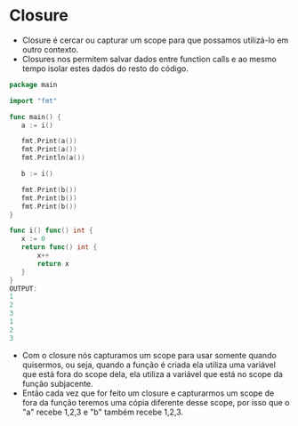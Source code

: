 # Closure

- Closure é cercar ou capturar um scope para que possamos utilizá-lo em outro contexto.
- Closures nos permitem salvar dados entre function calls e ao mesmo tempo isolar estes dados do resto do código.

 ````Go
 package main
 
 import "fmt"
 
 func main() {
 	a := i()
 
 	fmt.Print(a())
 	fmt.Print(a())
 	fmt.Println(a())
 
 	b := i()
 
 	fmt.Print(b())
 	fmt.Print(b())
 	fmt.Print(b())
 }
 
 func i() func() int {
 	x := 0
 	return func() int {
 		x++
 		return x
 	}
 }
 OUTPUT:
 1
 2
 3
 1
 2
 3
 ````

- Com o closure nós capturamos um scope para usar somente quando quisermos, ou seja, quando a função é criada ela utiliza uma variável que está fora do scope dela, ela utiliza a variável que está no scope da função subjacente. 
- Então cada vez que for feito um closure e capturarmos um scope de fora da função teremos uma cópia diferente desse scope, por isso que o "a" recebe 1,2,3 e "b" também recebe 1,2,3.